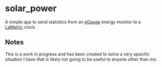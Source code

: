 # solar_power

A simple app to send statistics from an [eGauge][] energy monitor to a [LaMetric][] clock.

## Notes

This is a work in progress and has been created to solve a very specific situation I have that is likely not going to be useful to anyone other than me.


[eGauge]: https://www.egauge.net/
[LaMetric]: http://lametric.com/
